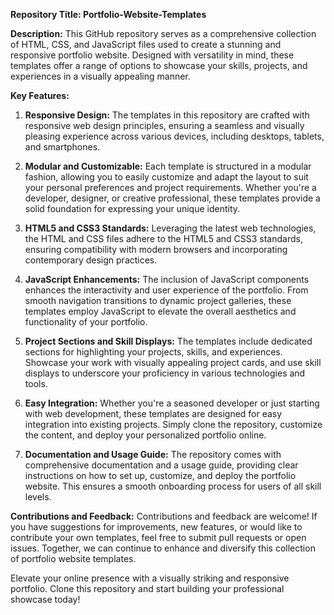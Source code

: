 **Repository Title: Portfolio-Website-Templates**

**Description:**
This GitHub repository serves as a comprehensive collection of HTML, CSS, and JavaScript files used to create a stunning and responsive portfolio website. Designed with versatility in mind, these templates offer a range of options to showcase your skills, projects, and experiences in a visually appealing manner.

**Key Features:**

1. **Responsive Design:**
   The templates in this repository are crafted with responsive web design principles, ensuring a seamless and visually pleasing experience across various devices, including desktops, tablets, and smartphones.

2. **Modular and Customizable:**
   Each template is structured in a modular fashion, allowing you to easily customize and adapt the layout to suit your personal preferences and project requirements. Whether you're a developer, designer, or creative professional, these templates provide a solid foundation for expressing your unique identity.

3. **HTML5 and CSS3 Standards:**
   Leveraging the latest web technologies, the HTML and CSS files adhere to the HTML5 and CSS3 standards, ensuring compatibility with modern browsers and incorporating contemporary design practices.

4. **JavaScript Enhancements:**
   The inclusion of JavaScript components enhances the interactivity and user experience of the portfolio. From smooth navigation transitions to dynamic project galleries, these templates employ JavaScript to elevate the overall aesthetics and functionality of your portfolio.

5. **Project Sections and Skill Displays:**
   The templates include dedicated sections for highlighting your projects, skills, and experiences. Showcase your work with visually appealing project cards, and use skill displays to underscore your proficiency in various technologies and tools.

6. **Easy Integration:**
   Whether you're a seasoned developer or just starting with web development, these templates are designed for easy integration into existing projects. Simply clone the repository, customize the content, and deploy your personalized portfolio online.

7. **Documentation and Usage Guide:**
   The repository comes with comprehensive documentation and a usage guide, providing clear instructions on how to set up, customize, and deploy the portfolio website. This ensures a smooth onboarding process for users of all skill levels.

**Contributions and Feedback:**
Contributions and feedback are welcome! If you have suggestions for improvements, new features, or would like to contribute your own templates, feel free to submit pull requests or open issues. Together, we can continue to enhance and diversify this collection of portfolio website templates.

Elevate your online presence with a visually striking and responsive portfolio. Clone this repository and start building your professional showcase today!
